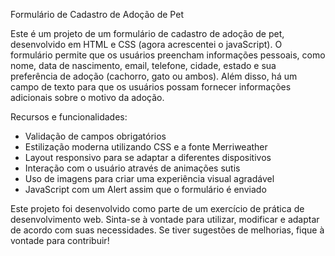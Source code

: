 Formulário de Cadastro de Adoção de Pet

Este é um projeto de um formulário de cadastro de adoção de pet, desenvolvido em HTML e CSS (agora acrescentei o javaScript). O formulário permite que os usuários preencham informações pessoais, como nome, data de nascimento, email, telefone, cidade, estado e sua preferência de adoção (cachorro, gato ou ambos). Além disso, há um campo de texto para que os usuários possam fornecer informações adicionais sobre o motivo da adoção.

Recursos e funcionalidades:
- Validação de campos obrigatórios
- Estilização moderna utilizando CSS e a fonte Merriweather
- Layout responsivo para se adaptar a diferentes dispositivos
- Interação com o usuário através de animações sutis
- Uso de imagens para criar uma experiência visual agradável
- JavaScript com um Alert assim que o formulário é enviado

Este projeto foi desenvolvido como parte de um exercício de prática de desenvolvimento web. Sinta-se à vontade para utilizar, modificar e adaptar de acordo com suas necessidades. Se tiver sugestões de melhorias, fique à vontade para contribuir!

